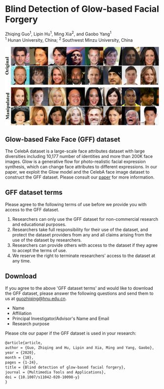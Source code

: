 # Blind Detection of Glow-based Facial Forgery

Zhiqing Guo<sup>1</sup>, 
Lipin Hu<sup>1</sup>,
Ming Xia<sup>2</sup>,
and Gaobo Yang<sup>1</sup></br>
<sup>1</sup> Hunan University, China; 
<sup>2</sup> Southwest Minzu University, China</br>

<img src="demo.png" alt="demo" width="600"/>

## Glow-based Fake Face (GFF) dataset
The CelebA dataset is a large-scale face attributes dataset with large diversities including 10,177 number of identities and more than 200K face images.
Glow is a generative flow for photo-realistic facial expression synthesis, which can change face attributes to different expressions.
In our paper, we exploit the Glow model and the CelebA face image dataset to construct the GFF dataset.
Please consult our [paper](https://www.researchgate.net/publication/345040451_Blind_detection_of_glow-based_facial_forgery) for more information.

## GFF dataset terms
Please agree to the following terms of use before we provide you with access to the GFF dataset.
1. Researchers can only use the GFF dataset for non-commercial research and educational purposes.
2. Researchers take full responsibility for their use of the dataset, and protect the dataset providers from any and all claims arising from the use of the dataset by researchers.
3. Researchers can provide others with access to the dataset if they agree to accept the terms of use.
4. We reserve the right to terminate researchers' access to the dataset at any time.

## Download
If you agree to the above 'GFF dataset terms' and would like to download the GFF dataset, please answer the following questions and send them to us at [guozhiqing@hnu.edu.cn](mailto:guozhiqing@hnu.edu.cn).
* Name
* Affiliation
* Principal Investigator/Advisor's Name and Email
* Research purpose

Please cite our paper if the GFF dataset is used in your research:
```
@article{article,
author = {Guo, Zhiqing and Hu, Lipin and Xia, Ming and Yang, Gaobo},
year = {2020},
month = {10},
pages = {1-24},
title = {Blind detection of glow-based facial forgery},
journal = {Multimedia Tools and Applications},
doi = {10.1007/s11042-020-10098-y}
}
```
